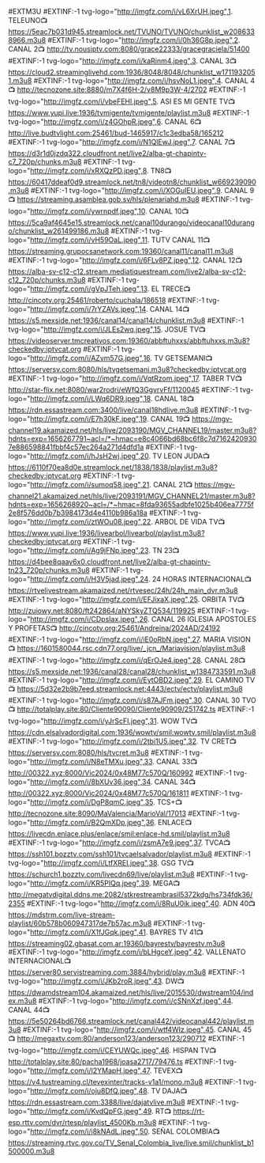 #EXTM3U
#EXTINF:-1 tvg-logo="http://imgfz.com/i/vL6XrUH.jpeg",1. TELEUNO📺
https://5eac7b031d945.streamlock.net/TVUNO/TVUNO/chunklist_w2086338966.m3u8
#EXTINF:-1 tvg-logo="http://imgfz.com/i/0h36G8p.jpeg",2. CANAL 2📺
http://tv.nousiptv.com:8080/grace22333/gracegraciela/51400
#EXTINF:-1 tvg-logo="http://imgfz.com/i/kaRinm4.jpeg",3. CANAL 3📺
https://cloud2.streaminglivehd.com:1936/8048/8048/chunklist_w1711932051.m3u8
#EXTINF:-1 tvg-logo="http://imgfz.com/i/hsvNoL1.jpeg",4. CANAL 4📺
http://tecnozone.site:8880/m7X4f6H-2/v8M9p3W-4/2702
#EXTINF:-1 tvg-logo="http://imgfz.com/i/vbeFEHl.jpeg",5. ASI ES MI GENTE TV📺
https://www.yupi.live:1936/tvmigente/tvmigente/playlist.m3u8
#EXTINF:-1 tvg-logo="http://imgfz.com/i/z4GOhpR.jpeg",6. CANAL 6📺
http://live.budtvlight.com:25461/bud-1465917/c1c3edba58/165212
#EXTINF:-1 tvg-logo="http://imgfz.com/i/N1QlEwJ.jpeg",7. CANAL 7📺
https://d3r1d0jzdq322.cloudfront.net/live2/alba-gt-chapintv-c7_720p/chunks.m3u8
#EXTINF:-1 tvg-logo="http://imgfz.com/i/xRXQzPD.jpeg",8. TN8📺
https://60417ddeaf0d9.streamlock.net/tn8/videotn8/chunklist_w669239090.m3u8
#EXTINF:-1 tvg-logo="http://imgfz.com/i/XOGuIEU.jpeg",9. CANAL 9📺
https://streaming.asamblea.gob.sv/hls/plenariahd.m3u8
#EXTINF:-1 tvg-logo="http://imgfz.com/i/ywrnpdf.jpeg",10. CANAL 10📺
https://5ca9af4645e15.streamlock.net/canal10durango/videocanal10durango/chunklist_w261499186.m3u8
#EXTINF:-1 tvg-logo="http://imgfz.com/i/vH59OaL.jpeg",11. TUTV CANAL 11📺
https://streaming.grupocsanetwork.com:19360/canal11/canal11.m3u8
#EXTINF:-1 tvg-logo="http://imgfz.com/i/6FLv8PZ.jpeg",12. CANAL 12📺
https://alba-sv-c12-c12.stream.mediatiquestream.com/live2/alba-sv-c12-c12_720p/chunks.m3u8
#EXTINF:-1 tvg-logo="http://imgfz.com/i/gVpJTeh.jpeg",13. EL TRECE📺
http://cincotv.org:25461/roberto/cuchala/186518
#EXTINF:-1 tvg-logo="http://imgfz.com/i/7rYZAVs.jpeg",14. CANAL 14📺
https://s5.mexside.net:1936/canal14/canal14/chunklist.m3u8
#EXTINF:-1 tvg-logo="http://imgfz.com/i/JLEs2wq.jpeg",15. JOSUE TV📺
https://videoserver.tmcreativos.com:19360/abbftuhxxs/abbftuhxxs.m3u8?checkedby:iptvcat.org
#EXTINF:-1 tvg-logo="http://imgfz.com/i/AZvm57G.jpeg",16. TV GETSEMANI📺
https://serversv.com:8080/hls/tvgetsemani.m3u8?checkedby:iptvcat.org
#EXTINF:-1 tvg-logo="http://imgfz.com/i/VqtRzom.jpeg",17. TABER TV📺
http://star-flix.net:8080/war2rodri/eWfQ3GgvrvFf/1120045
#EXTINF:-1 tvg-logo="http://imgfz.com/i/LWq6DR9.jpeg",18. CANAL 18📺
https://rdn.essastream.com:3400/live/canal18hdlive.m3u8
#EXTINF:-1 tvg-logo="http://imgfz.com/i/E7h30kF.jpeg",19. CANAL 19📺
https://mgv-channel19.akamaized.net/hls/live/2093190/MGV_CHANNEL19/master.m3u8?hdnts=exp=1656267791~acl=/*~hmac=e8c4066bd68bc6f8c7d71624209307e886598841fbbf4c57ec264a271d4dfd1a
#EXTINF:-1 tvg-logo="http://imgfz.com/i/hJsH2wj.jpeg",20. TV LEON JUDA📺
https://6110f70ea8d0e.streamlock.net/1838/1838/playlist.m3u8?checkedby:iptvcat.org
#EXTINF:-1 tvg-logo="http://imgfz.com/i/sumoq58.jpeg",21. CANAL 21📺
https://mgv-channel21.akamaized.net/hls/live/2093191/MGV_CHANNEL21/master.m3u8?hdnts=exp=1656268920~acl=/*~hmac=8fda93655adbfe1025b406ea7775f2e8f576dd0b7b3984173d4e4110b986a18a
#EXTINF:-1 tvg-logo="http://imgfz.com/i/ztWOu08.jpeg",22. ARBOL DE VIDA TV📺
https://www.yupi.live:1936/livearbol/livearbol/playlist.m3u8?checkedby:iptvcat.org
#EXTINF:-1 tvg-logo="http://imgfz.com/i/Ag9jFNp.jpeg",23. TN 23📺
https://d4bee8qaav6x0.cloudfront.net/live2/alba-gt-chapintv-tn23_720p/chunks.m3u8
#EXTINF:-1 tvg-logo="http://imgfz.com/i/H3V5jad.jpeg",24. 24 HORAS INTERNACIONAL📺
https://rtvelivestream.akamaized.net/rtvesec/24h/24h_main_dvr.m3u8
#EXTINF:-1 tvg-logo="http://imgfz.com/i/EFJixaX.jpeg",25. ORBITA TV📺
http://zuiowy.net:8080/ft242864/aNYSkyZTQ534/119925
#EXTINF:-1 tvg-logo="http://imgfz.com/i/CDpsIax.jpeg",26. CANAL 26 IGLESIA APOSTOLES Y PROFETAS📺
http://cincotv.org:25461/Andreina/2024AD/24192
#EXTINF:-1 tvg-logo="http://imgfz.com/i/iE0oRbN.jpeg",27. MARIA VISION📺
https://1601580044.rsc.cdn77.org/live/_jcn_/Mariavision/playlist.m3u8
#EXTINF:-1 tvg-logo="http://imgfz.com/i/qErOJe4.jpeg",28. CANAL 28📺
https://s5.mexside.net:1936/canal28/canal28/chunklist_w1384733591.m3u8
#EXTINF:-1 tvg-logo="http://imgfz.com/i/EytOBD2.jpeg",29. EL CAMINO TV📺
https://5d32e2b9b7eed.streamlock.net:4443/ectv/ectv/playlist.m3u8
#EXTINF:-1 tvg-logo="http://imgfz.com/i/s87AJFm.jpeg",30. CANAL 30 TVO📺
http://totalplay.site:80/Cliente90090/Cliente90909/251742.ts
#EXTINF:-1 tvg-logo="http://imgfz.com/i/yJrScFI.jpeg",31. WOW TV📺
https://cdn.elsalvadordigital.com:1936/wowtv/smil:wowtv.smil/playlist.m3u8
#EXTINF:-1 tvg-logo="http://imgfz.com/i/2tbi1U5.jpeg",32. TV CRET📺
https://serversv.com:8080/hls/tvcret.m3u8
#EXTINF:-1 tvg-logo="http://imgfz.com/i/N8eTMXu.jpeg",33. CANAL 33📺
http://00322.xyz:8000/Vic2024/0x48M77c570Q/160992
#EXTINF:-1 tvg-logo="http://imgfz.com/i/8bXUv36.jpeg",34. CANAL 34📺
http://00322.xyz:8000/Vic2024/0x48M77c570Q/161811
#EXTINF:-1 tvg-logo="http://imgfz.com/i/DgP8qmC.jpeg",35. TCS+📺
http://tecnozone.site:8090/MaValencia/MarioVal/17013
#EXTINF:-1 tvg-logo="http://imgfz.com/i/B2QmXDp.jpeg",36. ENLACE📺
https://livecdn.enlace.plus/enlace/smil:enlace-hd.smil/playlist.m3u8
#EXTINF:-1 tvg-logo="http://imgfz.com/i/zsmA7e9.jpeg",37. TVCA📺
https://ssh101.bozztv.com/ssh101/tvcaelsalvador/playlist.m3u8
#EXTINF:-1 tvg-logo="http://imgfz.com/i/LtfXREI.jpeg",38. GSG TV📺
https://schurch1.bozztv.com/livecdn69/live/playlist.m3u8
#EXTINF:-1 tvg-logo="http://imgfz.com/i/KR5PIQq.jpeg",39. MEGA📺
http://megatvdigital.ddns.me:2082/stkrestreambrasil5372kdg/hs734fdk36/2355
#EXTINF:-1 tvg-logo="http://imgfz.com/i/8RuU0ik.jpeg",40. ADN 40📺
https://mdstrm.com/live-stream-playlist/60b578b060947317de7b57ac.m3u8
#EXTINF:-1 tvg-logo="http://imgfz.com/i/X1fJGqk.jpeg",41. BAYRES TV 41📺
https://streaming02.gbasat.com.ar:19360/bayrestv/bayrestv.m3u8
#EXTINF:-1 tvg-logo="http://imgfz.com/i/bLHgceY.jpeg",42. VALLENATO INTERNACIONAL📺
https://server80.servistreaming.com:3884/hybrid/play.m3u8
#EXTINF:-1 tvg-logo="http://imgfz.com/i/JKb2roR.jpeg",43. DW📺
https://dwamdstream104.akamaized.net/hls/live/2015530/dwstream104/index.m3u8
#EXTINF:-1 tvg-logo="http://imgfz.com/i/cSNnXzf.jpeg",44. CANAL 44📺
https://5e50264bd6766.streamlock.net/canal442/videocanal442/playlist.m3u8
#EXTINF:-1 tvg-logo="http://imgfz.com/i/wtf4WIz.jpeg",45. CANAL 45📺
http://megaxtv.com:80/anderson123/anderson123/290712
#EXTINF:-1 tvg-logo="http://imgfz.com/i/CEYUWQc.jpeg",46. HISPAN TV📺
http://totalplay.site:80/pacha1968/joasa2717/79476.ts
#EXTINF:-1 tvg-logo="http://imgfz.com/i/I2YMapH.jpeg",47. TEVEX📺
https://v4.tustreaming.cl/tevexinter/tracks-v1a1/mono.m3u8
#EXTINF:-1 tvg-logo="http://imgfz.com/i/oju8DfQ.jpeg",48. TV DAJA📺
https://rdn.essastream.com:3388/live/dajatvlive.m3u8
#EXTINF:-1 tvg-logo="http://imgfz.com/i/KvdQpFG.jpeg",49. RT📺
https://rt-esp.rttv.com/dvr/rtesp/playlist_4500Kb.m3u8
#EXTINF:-1 tvg-logo="http://imgfz.com/i/i8kNAdL.jpeg",50. SEÑAL COLOMBIA📺
https://streaming.rtvc.gov.co/TV_Senal_Colombia_live/live.smil/chunklist_b1500000.m3u8
